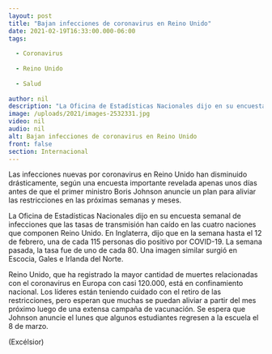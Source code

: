 ```yaml
---
layout: post
title: "Bajan infecciones de coronavirus en Reino Unido"
date: 2021-02-19T16:33:00.000-06:00
tags:
  
  - Coronavirus
  
  - Reino Unido
  
  - Salud
  
author: nil
description: "La Oficina de Estadísticas Nacionales dijo en su encuesta semanal de infecciones que las tasas de transmisión han caído en las cuatro naciones que componen Reino Unido"
image: /uploads/2021/images-2532331.jpg
video: nil
audio: nil
alt: Bajan infecciones de coronavirus en Reino Unido
front: false
section: Internacional
---
```


Las infecciones nuevas por coronavirus en Reino Unido han disminuido drásticamente, según una encuesta importante revelada apenas unos días antes de que el primer ministro Boris Johnson anuncie un plan para aliviar las restricciones en las próximas semanas y meses.

La Oficina de Estadísticas Nacionales dijo en su encuesta semanal de infecciones que las tasas de transmisión han caído en las cuatro naciones que componen Reino Unido. En Inglaterra, dijo que en la semana hasta el 12 de febrero, una de cada 115 personas dio positivo por COVID-19. La semana pasada, la tasa fue de uno de cada 80. Una imagen similar surgió en Escocia, Gales e Irlanda del Norte.

Reino Unido, que ha registrado la mayor cantidad de muertes relacionadas con el coronavirus en Europa con casi 120.000, está en confinamiento nacional. Los líderes están teniendo cuidado con el retiro de las restricciones, pero esperan que muchas se puedan aliviar a partir del mes próximo luego de una extensa campaña de vacunación. Se espera que Johnson anuncie el lunes que algunos estudiantes regresen a la escuela el 8 de marzo.

(Excélsior)